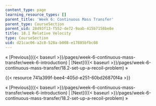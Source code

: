 ```yaml
---
content_type: page
learning_resource_types: []
parent_title: 'Week 6: Continuous Mass Transfer'
parent_type: CourseSection
parent_uid: 28d93f13-f552-de72-9aab-415b7158be8e
title: 18.1 Relative Velocity
type: CourseSection
uid: d21cac06-a2c8-528a-b008-e17885bfbc08
---
```


« [Previous]({{< baseurl >}}/pages/week-6-continuous-mass-transfer/week-6-introduction) | [Next]({{< baseurl >}}/pages/week-6-continuous-mass-transfer/18.2-set-up-a-recoil-problem) »

{{< resource 741a399f-bee4-405d-e251-60bd26870f4a >}}

« [Previous]({{< baseurl >}}/pages/week-6-continuous-mass-transfer/week-6-introduction) | [Next]({{< baseurl >}}/pages/week-6-continuous-mass-transfer/18.2-set-up-a-recoil-problem) »